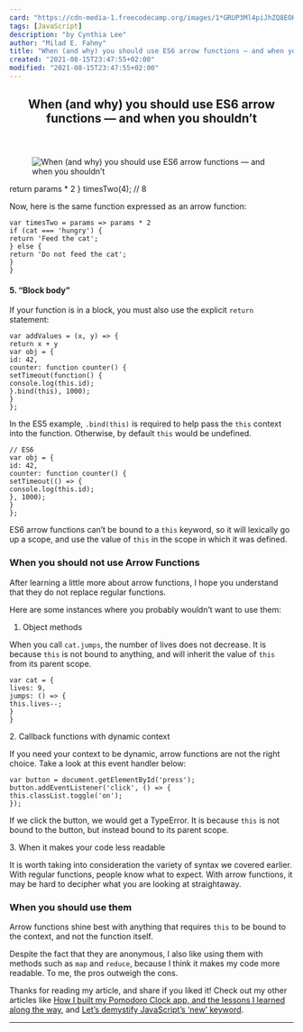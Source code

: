 ```yaml
---
card: "https://cdn-media-1.freecodecamp.org/images/1*GRUP3Ml4piJhZQ8EOHkFDA.jpeg"
tags: [JavaScript]
description: "by Cynthia Lee"
author: "Milad E. Fahmy"
title: "When (and why) you should use ES6 arrow functions — and when you shouldn’t"
created: "2021-08-15T23:47:55+02:00"
modified: "2021-08-15T23:47:55+02:00"
---
```

<div class="site-wrapper">
<main id="site-main" class="site-main outer">
<div class="inner">
<article class="post-full post tag-javascript tag-tech tag-coding tag-programming tag-learning ">
<header class="post-full-header">
<h1 class="post-full-title">When (and why) you should use ES6 arrow functions — and when you shouldn’t</h1>
</header>
<figure class="post-full-image">
<picture>
<source media="(max-width: 700px)" sizes="1px" srcset="data:image/gif;base64,R0lGODlhAQABAIAAAAAAAP///yH5BAEAAAAALAAAAAABAAEAAAIBRAA7 1w">
<source media="(min-width: 701px)" sizes="(max-width: 800px) 400px,
(max-width: 1170px) 700px,
1400px" srcset="https://cdn-media-1.freecodecamp.org/images/1*GRUP3Ml4piJhZQ8EOHkFDA.jpeg 300w,
https://cdn-media-1.freecodecamp.org/images/1*GRUP3Ml4piJhZQ8EOHkFDA.jpeg 600w,
https://cdn-media-1.freecodecamp.org/images/1*GRUP3Ml4piJhZQ8EOHkFDA.jpeg 1000w,
https://cdn-media-1.freecodecamp.org/images/1*GRUP3Ml4piJhZQ8EOHkFDA.jpeg 2000w">
<img onerror="this.style.display='none'" src="https://cdn-media-1.freecodecamp.org/images/1*GRUP3Ml4piJhZQ8EOHkFDA.jpeg" alt="When (and why) you should use ES6 arrow functions — and when you shouldn’t">
</picture>
</figure>
<section class="post-full-content">
<div class="post-content medium-migrated-article">
return params * 2
}
timesTwo(4);  // 8</code></pre><p>Now, here is the same function expressed as an arrow function:</p><pre><code class="language-js">var timesTwo = params =&gt; params * 2
if (cat === 'hungry') {
return 'Feed the cat';
} else {
return 'Do not feed the cat';
}
}</code></pre><h4 id="5-block-body-"><strong>5. “Block body”</strong></h4><p>If your function is in a block, you must also use the explicit <code>return</code> statement:</p><pre><code class="language-js">var addValues = (x, y) =&gt; {
return x + y
var obj = {
id: 42,
counter: function counter() {
setTimeout(function() {
console.log(this.id);
}.bind(this), 1000);
}
};</code></pre><p>In the ES5 example, <code>.bind(this)</code> is required to help pass the <code>this</code> context into the function. Otherwise, by default <code>this</code> would be undefined.</p><pre><code class="language-js">// ES6
var obj = {
id: 42,
counter: function counter() {
setTimeout(() =&gt; {
console.log(this.id);
}, 1000);
}
};</code></pre><p>ES6 arrow functions can’t be bound to a <code>this</code> keyword, so it will lexically go up a scope, and use the value of <code>this</code> in the scope in which it was defined.</p><h3 id="when-you-should-not-use-arrow-functions">When you should not use Arrow Functions</h3><p>After learning a little more about arrow functions, I hope you understand that they do not replace regular functions.</p><p>Here are some instances where you probably wouldn’t want to use them:</p><ol><li>Object methods</li></ol><p>When you call <code>cat.jumps</code>, the number of lives does not decrease. It is because <code>this</code> is not bound to anything, and will inherit the value of <code>this</code> from its parent scope.</p><pre><code class="language-js">var cat = {
lives: 9,
jumps: () =&gt; {
this.lives--;
}
}</code></pre><p>2. Callback functions with dynamic context</p><p>If you need your context to be dynamic, arrow functions are not the right choice. Take a look at this event handler below:</p><pre><code class="language-js">var button = document.getElementById('press');
button.addEventListener('click', () =&gt; {
this.classList.toggle('on');
});</code></pre><p>If we click the button, we would get a TypeError. It is because <code>this</code> is not bound to the button, but instead bound to its parent scope.</p><p>3. When it makes your code less readable</p><p>It is worth taking into consideration the variety of syntax we covered earlier. With regular functions, people know what to expect. With arrow functions, it may be hard to decipher what you are looking at straightaway.</p><h3 id="when-you-should-use-them">When you should use them</h3><p>Arrow functions shine best with anything that requires <code>this</code> to be bound to the context, and not the function itself.</p><p>Despite the fact that they are anonymous, I also like using them with methods such as <code>map</code> and <code>reduce</code>, because I think it makes my code more readable. To me, the pros outweigh the cons.</p><p>Thanks for reading my article, and share if you liked it! Check out my other articles like <a href="/news/how-i-built-my-pomodoro-clock-app-and-the-lessons-i-learned-along-the-way-51288983f5ee/">How I built my Pomodoro Clock app, and the lessons I learned along the way</a>, and <a href="/news/demystifying-javascripts-new-keyword-874df126184c/">Let’s demystify JavaScript’s ‘new’ keyword</a>.</p>
</div>
<hr>
</section>
</article>
</div>
</main>
</div>
<!-- Google Tag Manager (noscript) -->
<!-- End Google Tag Manager (noscript) -->
